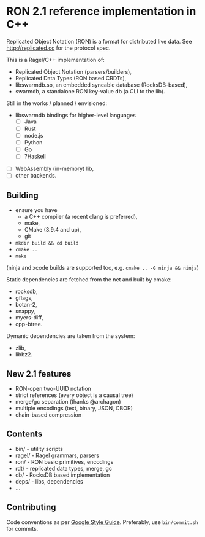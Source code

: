 # RON 2.1 reference implementation in C++

Replicated Object Notation (RON) is a format for distributed live data.
See http://replicated.cc for the protocol spec.

This is a Ragel/C++ implementation of:

* Replicated Object Notation (parsers/builders),
* Replicated Data Types (RON based CRDTs),
* libswarmdb.so, an embedded syncable database (RocksDB-based),
* swarmdb, a standalone RON key-value db (a CLI to the lib).

Still in the works / planned / envisioned:

* libswarmdb bindings for higher-level languages
    - [ ] Java
    - [ ] Rust
    - [ ] node.js
    - [ ] Python
    - [ ] Go
    - [ ] ?Haskell
- [ ] WebAssembly (in-memory) lib,
- [ ] other backends.

## Building

* ensure you have
    * a C++ compiler (a recent clang is preferred),
    * make,
    * CMake (3.9.4 and up),
    * git
* `mkdir build && cd build`
* `cmake ..`
* `make`

(ninja and xcode builds are supported too, e.g. `cmake .. -G ninja && ninja`)

Static dependencies are fetched from the net and built by cmake:

* rocksdb,
* gflags,
* botan-2,
* snappy,
* myers-diff,
* cpp-btree.

Dymanic dependencies are taken from the system:

* zlib,
* libbz2.

## New 2.1 features

* RON-open two-UUID notation
* strict references (every object is a causal tree)
* merge/gc separation (thanks @archagon)
* multiple encodings (text, binary, JSON, CBOR)
* chain-based compression

## Contents

* bin/ - utility scripts
* ragel/ - [Ragel](http://www.colm.net/open-source/ragel/) grammars, parsers
* ron/ - RON basic primitives, encodings
* rdt/ - replicated data types, merge, gc
* db/ - RocksDB based implementation
* deps/ - libs, dependencies
* ...

## Contributing

Code conventions as per [Google Style Guide](https://google.github.io/styleguide/cppguide.html).
Preferably, use `bin/commit.sh` for commits.

